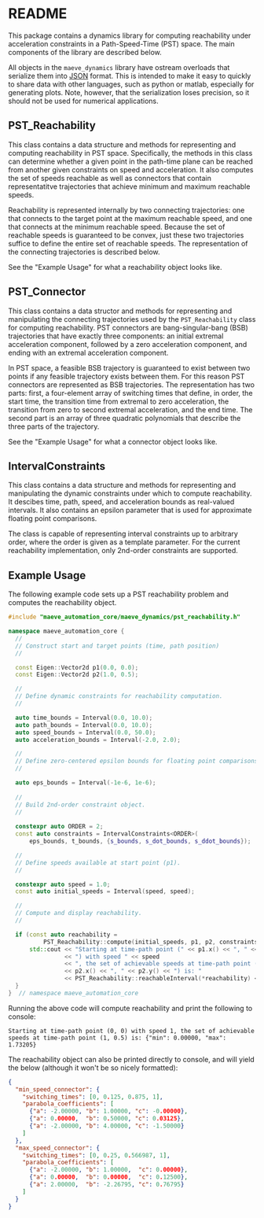 # README #

This package contains a dynamics library for computing reachability under
acceleration constraints in a Path-Speed-Time (PST) space. The main components
of the library are described below.

All objects in the `maeve_dynamics` library have ostream overloads that
serialize them into [JSON](https://json.org) format. This is intended to make
it easy to quickly to share data with other languages, such as python or matlab,
especially for generating plots. Note, however, that the serialization loses
precision, so it should not be used for numerical applications.

## PST\_Reachability ##
This class contains a data structure and methods for representing and computing
reachability in PST space. Specifically, the methods in this class can determine
whether a given point in the path-time plane can be reached from another given
constraints on speed and acceleration. It also computes the set of speeds
reachable as well as connectors that contain representatitve trajectories that
achieve minimum and maximum reachable speeds.

Reachability is represented internally by two connecting trajectories: one that
connects to the target point at the maximum reachable speed, and one that
connects at the minimum reachable speed. Because the set of reachable speeds is
guaranteed to be convex, just these two trajectories suffice to define the
entire set of reachable speeds. The representation of the connecting
trajectories is described below.

See the "Example Usage" for what a reachability object looks like.

## PST\_Connector ##
This class contains a data structor and methods for representing and
manipulating the connecting trajectories used by the `PST_Reachability` class
for computing reachability. PST connectors are bang-singular-bang (BSB) trajectories
that have exactly three components: an initial extremal acceleration component,
followed by a zero acceleration component, and ending with an extremal
acceleration component.

In PST space, a feasible BSB trajectory is guaranteed to exist
between two points if any feasible trajectory exists between them. For this
reason PST connectors are represented as BSB trajectories. The representation
has two parts: first, a four-element array of switching times that define, in
order, the start time, the transition time from extremal to zero acceleration,
the transition from zero to second extremal acceleration, and the end time. The
second part is an array of three quadratic polynomials that describe the three
parts of the trajectory.

See the "Example Usage" for what a connector object looks like.

## IntervalConstraints ##
This class contains a data structure and methods for
representing and manipulating the dynamic constraints under which to compute
reachability. It descibes time, path, speed, and acceleration bounds as
real-valued intervals. It also contains an epsilon parameter that is used for
approximate floating point comparisons.

The class is capable of representing interval constraints up to arbitrary order,
where the order is given as a template parameter. For the current reachability
implementation, only 2nd-order constraints are supported.


## Example Usage ##

The following example code sets up a PST reachability problem and computes the
reachability object.

```c++
#include "maeve_automation_core/maeve_dynamics/pst_reachability.h"

namespace maeve_automation_core {
  //
  // Construct start and target points (time, path position)
  //

  const Eigen::Vector2d p1(0.0, 0.0);
  const Eigen::Vector2d p2(1.0, 0.5);

  //
  // Define dynamic constraints for reachability computation.
  //

  auto time_bounds = Interval(0.0, 10.0);
  auto path_bounds = Interval(0.0, 10.0);
  auto speed_bounds = Interval(0.0, 50.0);
  auto acceleration_bounds = Interval(-2.0, 2.0);

  //
  // Define zero-centered epsilon bounds for floating point comparisons.
  //

  auto eps_bounds = Interval(-1e-6, 1e-6);
 
  //
  // Build 2nd-order constraint object.
  //
 
  constexpr auto ORDER = 2;
  const auto constraints = IntervalConstraints<ORDER>(
      eps_bounds, t_bounds, {s_bounds, s_dot_bounds, s_ddot_bounds});

  //
  // Define speeds available at start point (p1).
  //

  constexpr auto speed = 1.0;
  const auto initial_speeds = Interval(speed, speed);

  //
  // Compute and display reachability.
  //

  if (const auto reachability =
          PST_Reachability::compute(initial_speeds, p1, p2, constraints)) {
      std::cout << "Starting at time-path point (" << p1.x() << ", " << p1.y()
                << ") with speed " << speed
                << ", the set of achievable speeds at time-path point ("
                << p2.x() << ", " << p2.y() << ") is: "
                << PST_Reachability::reachableInterval(*reachability) << "\n";
  }
}  // namespace maeve_automation_core
```

Running the above code will compute reachability and print
the following to console:

```
Starting at time-path point (0, 0) with speed 1, the set of achievable speeds at time-path point (1, 0.5) is: {"min": 0.00000, "max": 1.73205}

```

The reachability object can also be printed directly to console, and will yield
the below (although it won't be so nicely formatted):

```json
{
  "min_speed_connector": {
    "switching_times": [0, 0.125, 0.875, 1],
    "parabola_coefficients": [
      {"a": -2.00000, "b": 1.00000, "c": -0.00000},
      {"a": 0.00000,  "b": 0.50000, "c": 0.03125},
      {"a": -2.00000, "b": 4.00000, "c": -1.50000}
    ]
  },
  "max_speed_connector": {
    "switching_times": [0, 0.25, 0.566987, 1],
    "parabola_coefficients": [
      {"a": -2.00000, "b": 1.00000,  "c": 0.00000},
      {"a": 0.00000,  "b": 0.00000,  "c": 0.12500},
      {"a": 2.00000,  "b": -2.26795, "c": 0.76795}
    ]
  }
}
```
